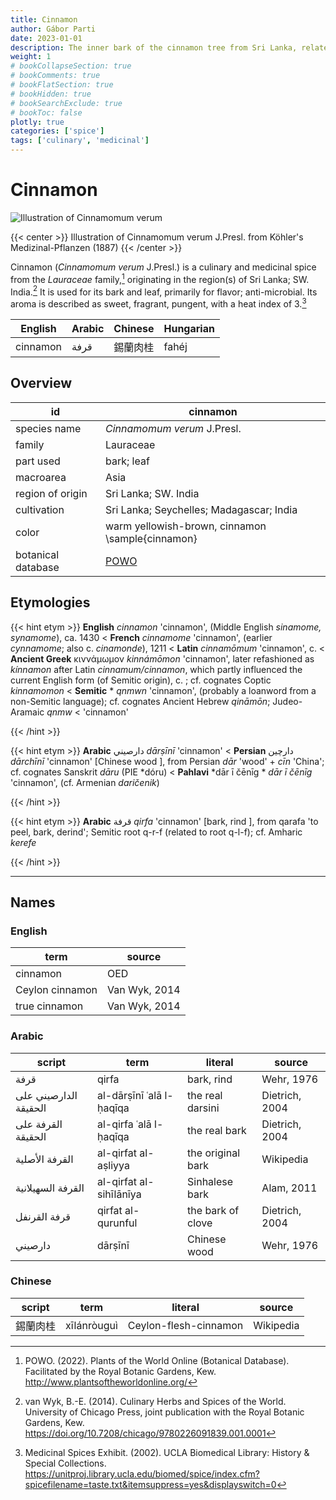 ```yaml
---
title: Cinnamon
author: Gábor Parti
date: 2023-01-01
description: The inner bark of the cinnamon tree from Sri Lanka, related to cassia..
weight: 1
# bookCollapseSection: true
# bookComments: true
# bookFlatSection: true
# bookHidden: true
# bookSearchExclude: true
# bookToc: false
plotly: true
categories: ['spice']
tags: ['culinary', 'medicinal']
---
```


# Cinnamon

![Illustration of Cinnamomum verum](/spice/images/kohler/cinnamon.png)

{{< center >}}
Illustration of Cinnamomum verum J.Presl. from Köhler's Medizinal-Pflanzen (1887)
{{< /center >}}

Cinnamon (*Cinnamomum verum* J.Presl.) is a culinary and medicinal spice from the *Lauraceae* family,[^powo] originating in the region(s) of Sri Lanka; SW. India.[^van_wyk_culinary_2014] It is used for its bark and leaf, primarily for flavor; anti-microbial. Its aroma is described as sweet, fragrant, pungent, with a heat index of 3.[^ucla_medicinal_2002]

| English|Arabic|Chinese|Hungarian|
|--------|------|-------|---------|
|cinnamon| قرفة |  錫蘭肉桂 |  fahéj  |

## Overview

|        id        |                      cinnamon                     |
|------------------|---------------------------------------------------|
|   species name   |            *Cinnamomum verum* J.Presl.            |
|      family      |                     Lauraceae                     |
|     part used    |                     bark; leaf                    |
|     macroarea    |                        Asia                       |
| region of origin |                Sri Lanka; SW. India               |
|    cultivation   |      Sri Lanka; Seychelles; Madagascar; India     |
|       color      |  warm yellowish-brown, cinnamon \sample{cinnamon} |
|botanical database|[POWO](https://powo.science.kew.org/taxon/463752-1)|

## Etymologies

{{< hint etym >}}
**English** *cinnamon* 'cinnamon', (Middle English *sinamome, synamome*), ca. 1430 < **French** *cinnamome* 'cinnamon', (earlier *cynnamome*; also c. *cinamonde*), 1211 < **Latin** *cinnamōmum* 'cinnamon', c. < **Ancient Greek** κιννάμωμον *kinnámōmon* 'cinnamon', later refashioned as *kínnamon* after Latin *cinnamum/cinnamon*, which partly influenced the current English form (of Semitic origin), c. ; cf. cognates Coptic *kinnamomon* < **Semitic** * *qnmwn* 'cinnamon', (probably a loanword from a non-Semitic language); cf. cognates Ancient Hebrew *qināmōn*; Judeo-Aramaic *qnmw* < 'cinnamon'



{{< /hint >}}

{{< hint etym >}}
**Arabic** دارصيني *dārṣīnī* 'cinnamon' < **Persian** دارچین *dārchīnī* 'cinnamon' [Chinese wood ], from Persian *dār* 'wood' + *cīn* 'China'; cf. cognates Sanskrit *dāru* (PIE *dóru) < **Pahlavi** *dār ī čēnīg * *dār ī čēnīg* 'cinnamon', (cf. Armenian *daričenik*)



{{< /hint >}}

{{< hint etym >}}
**Arabic** قرفة *qirfa* 'cinnamon' [bark, rind ], from qarafa 'to peel, bark, derind'; Semitic root q-r-f (related to root q-l-f); cf. Amharic *kerefe*



{{< /hint >}}

***

## Names

### English

|      term     |    source   |
|---------------|-------------|
|    cinnamon   |     OED     |
|Ceylon cinnamon|Van Wyk, 2014|
| true cinnamon |Van Wyk, 2014|

### Arabic

|        script       |          term          |     literal     |    source    |
|---------------------|------------------------|-----------------|--------------|
|         قرفة        |          qirfa         |    bark, rind   |  Wehr, 1976  |
|الدارصيني على الحقيقة|al-dārṣīnī ʿalā l-ḥaqīqa| the real darsini|Dietrich, 2004|
|  القرفة على الحقيقة | al-qirfa ʿalā l-ḥaqīqa |  the real bark  |Dietrich, 2004|
|    القرفة الأصلية   |  al-qirfat al-aṣliyya  |the original bark|   Wikipedia  |
|  القرفة السهيلانية  | al-qirfat al-sihīlānīya|  Sinhalese bark |  Alam, 2011  |
|     قرفة القرنفل    |   qirfat al-qurunful   |the bark of clove|Dietrich, 2004|
|       دارصيني       |         dārṣīnī        |   Chinese wood  |  Wehr, 1976  |

### Chinese

|script|    term   |       literal       |  source |
|------|-----------|---------------------|---------|
| 錫蘭肉桂 |xīlánròuguì|Ceylon-flesh-cinnamon|Wikipedia|

[^powo]: POWO. (2022). Plants of the World Online (Botanical Database). Facilitated by the Royal Botanic Gardens, Kew. http://www.plantsoftheworldonline.org/
[^van_wyk_culinary_2014]: van Wyk, B.-E. (2014). Culinary Herbs and Spices of the World. University of Chicago Press, joint publication with the Royal Botanic Gardens, Kew. https://doi.org/10.7208/chicago/9780226091839.001.0001
[^ucla_medicinal_2002]: Medicinal Spices Exhibit. (2002). UCLA Biomedical Library: History & Special Collections. https://unitproj.library.ucla.edu/biomed/spice/index.cfm?spicefilename=taste.txt&itemsuppress=yes&displayswitch=0

